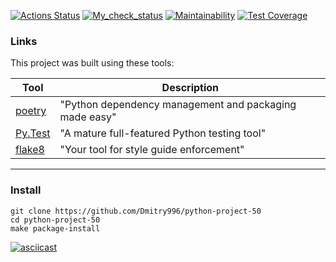 [![Actions Status](https://github.com/Dmitry996/python-project-50/actions/workflows/hexlet-check.yml/badge.svg)](https://github.com/Dmitry996/python-project-50/actions) 
[![My_check_status](https://github.com/Dmitry996/python-project-50/actions/workflows/python-app.yml/badge.svg)](https://github.com/Dmitry996/python-project-50/actions) 
[![Maintainability](https://api.codeclimate.com/v1/badges/f06188d6369fa4768071/maintainability)](https://codeclimate.com/github/Dmitry996/python-project-50/maintainability) 
[![Test Coverage](https://api.codeclimate.com/v1/badges/f06188d6369fa4768071/test_coverage)](https://codeclimate.com/github/Dmitry996/python-project-50/test_coverage) 

### Links

This project was built using these tools:

| Tool                                                                        | Description                                             |
|-----------------------------------------------------------------------------|---------------------------------------------------------|
| [poetry](https://python-poetry.org/)                                        | "Python dependency management and packaging made easy"  |
| [Py.Test](https://pytest.org)                                               | "A mature full-featured Python testing tool"            |
| [flake8](https://flake8.pycqa.org/)                                         | "Your tool for style guide enforcement" |

---

### Install
```
git clone https://github.com/Dmitry996/python-project-50
cd python-project-50
make package-install
```

[![asciicast](https://asciinema.org/a/RXNYpbRS2wfpr5mWDX6PhzttK.svg)](https://asciinema.org/a/RXNYpbRS2wfpr5mWDX6PhzttK)
